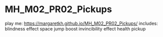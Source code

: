 # MH_M02_PR02_Pickups
 
play me: https://margaretkh.github.io/MH_M02_PR02_Pickups/
includes:
blindness effect
space jump boost
invincibility effect
health pickup
